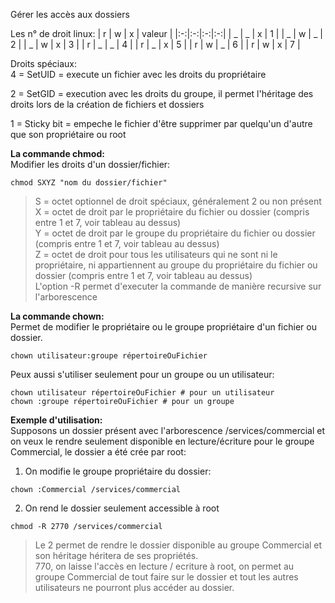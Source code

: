 
Gérer les accès aux dossiers

Les n° de droit linux:
| r | w | x | valeur |
|:-:|:-:|:-:|:-:|
| _ | _ | x | 1 |
| _ | w | _ | 2 |
| _ | w | x | 3 |
| r | _ | _ | 4 |
| r | _ | x | 5 |
| r | w | _ | 6 |
| r | w | x | 7 |

Droits spéciaux:  
4 = SetUID =  execute un fichier avec les droits du propriétaire

2 = SetGID = execution avec les droits du groupe, il permet l'héritage des droits lors de la création de fichiers et dossiers

1 = Sticky bit = empeche le fichier d'être supprimer par quelqu'un d'autre que son propriétaire ou root

**La commande chmod:**  
Modifier les droits d'un dossier/fichier:
```
chmod SXYZ "nom du dossier/fichier"
```
> S = octet optionnel de droit spéciaux, généralement 2 ou non présent  
> X = octet de droit par le propriétaire du fichier ou dossier (compris entre 1 et 7, voir tableau au dessus)  
> Y = octet de droit par le groupe du propriétaire du fichier ou dossier (compris entre 1 et 7, voir tableau au dessus)  
> Z = octet de droit pour tous les utilisateurs qui ne sont ni le propriétaire, ni appartiennent au groupe du propriétaire du fichier ou dossier (compris entre 1 et 7, voir tableau au dessus)  
> L'option -R permet d'executer la commande de manière recursive sur l'arborescence


**La commande chown:**  
Permet de modifier le propriétaire ou le groupe propriétaire d'un fichier ou dossier.  
```
chown utilisateur:groupe répertoireOuFichier
```
Peux aussi s'utiliser seulement pour un groupe ou un utilisateur:
```
chown utilisateur répertoireOuFichier # pour un utilisateur
chown :groupe répertoireOuFichier # pour un groupe
```


**Exemple d'utilisation:**  
Supposons un dossier présent avec l'arborescence /services/commercial et on veux le rendre seulement disponible en lecture/écriture pour le groupe Commercial, le dossier a été crée par root:

1. On modifie le groupe propriétaire du dossier:
```
chown :Commercial /services/commercial 
```
2. On rend le dossier seulement accessible à root 
```
chmod -R 2770 /services/commercial
```

> Le 2 permet de rendre le dossier disponible au groupe Commercial et son héritage héritera de ses propriétés.  
> 770, on laisse l'accès en lecture / ecriture à root, on permet au groupe Commercial de tout faire sur le dossier et tout les autres utilisateurs ne pourront plus accéder au dossier.